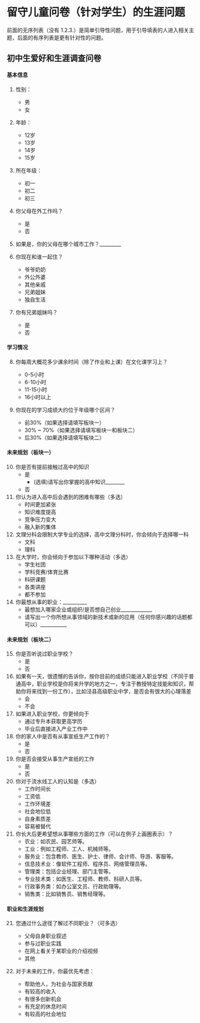 # 留守儿童问卷（针对学生）的生涯问题

前面的无序列表（没有 1.2.3.）是简单引导性问题，用于引导填表的人进入相关主题，后面的有序列表是更有针对性的问题。


## 初中生爱好和生涯调查问卷

#### 基本信息
1. 性别：
   - 男
   - 女
2. 年龄：
   - 12岁
   - 13岁
   - 14岁
   - 15岁
3. 所在年级：
   - 初一
   - 初二
   - 初三
4. 你父母在外工作吗？
   - 是
   - 否
5. 如果是，你的父母在哪个城市工作？_________

6. 你现在和谁一起住？
   - 爷爷奶奶
   - 外公外婆
   - 其他亲戚
   - 兄弟姐妹
   - 独自生活
7. 你有兄弟姐妹吗？
   - 是
   - 否

#### 学习情况

8. 你每周大概花多少课余时间（除了作业和上课）在文化课学习上？
   - 0-5小时
   - 6-10小时
   - 11-15小时
   - 16小时以上

9. 你现在的学习成绩大约位于年级哪个区间？
   - 前30%（如果选择请填写板块一）
   - 30% ~ 70%（如果选择请填写板块一和板块二）
   - 后30%（如果选择请填写板块二）


#### 未来规划（板块一）
10. 你是否有提前接触过高中的知识
       - 是
         -  (选填)请写出你掌握的高中知识________
       - 否
11. 你认为进入高中后会遇到的困难有哪些（多选）
       - 时间更加紧张
       - 知识难度提高
       - 竞争压力变大
       - 融入新的集体
12. 文理分科会限制大学专业的选择，高中文理分科时，你会倾向于选择哪一科
       - 文科
       - 理科
13. 在大学时，你会倾向于参加以下哪种活动（多选）
       - 学生社团
       - 学科竞赛/体育比赛
       - 科研课题
       - 各类讲座
       - 都不参加
14. 你最想从事的职业：__________
       - 最想加入哪家企业或组织/是否想自己创业_____________
       - 请写出一个你所想从事领域的新技术或新的应用（任何你感兴趣的话题都可以）___________

#### 未来规划（板块二）
15. 你是否听说过职业学校？
      - 是
      - 否
16. 如果有一天，很遗憾的告诉你，按你目前的成绩只能进入职业学校（不同于普通高中，职业学校是你将来升学的地方之一，专注于教授特定技能和知识，帮助你将来找到一份工作），比如泾县高级职业中学，是否会有很大的心理落差
       - 会
       - 不会
17. 如果进入职业学校，你更倾向于
       - 通过专升本获取更高学历
       - 毕业后直接进入产业工作中
18. 你的家人中是否有从事宣纸生产工作的？
       - 是
       - 否
19. 你是否会接受从事生产宣纸的工作
       - 是
       - 否
20. 你对于流水线工人的认知是（多选）
       - 工作时间长
       - 工资低
       - 工作环境差
       - 社会地位低
       - 自身素质差
       - 容易被替代
21. 你长大后更希望想从事哪些方面的工作（可以在例子上画圈表示）？
      - 农业：如农民、园艺师等。
      - 工业：例如工程师、工人、机械师等。
      - 服务业：包含教师、医生、护士、律师、会计师、导游、客服等。
      - 信息技术业：像软件工程师、程序员、网络管理员等。
      - 管理类：包括企业经理、部门主管等。
      - 专业技术类：如医生、工程师、教师、科研人员等。
      - 行政事务类：如办公室文员、行政助理等。
      - 销售类：比如销售员、销售经理等。



#### 职业和生涯规划
21. 您通过什么途径了解过不同职业？（可多选）
    - 父母自身职业叙述
    - 参与过职业实践
    - 在网上看关于某职业的介绍视频
    -  其他

22. 对于未来的工作，你最优先考虑：
    - 帮助他人，为社会与国家贡献
    - 有较高的收入
    - 有很多创新机会
    - 有充足的休息时间
    - 有较高的社会地位








